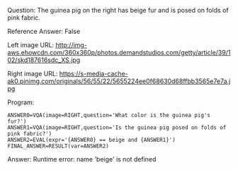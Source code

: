 Question: The guinea pig on the right has beige fur and is posed on folds of pink fabric.

Reference Answer: False

Left image URL: http://img-aws.ehowcdn.com/360x360p/photos.demandstudios.com/getty/article/39/102/skd187616sdc_XS.jpg

Right image URL: https://s-media-cache-ak0.pinimg.com/originals/56/55/22/5655224ee0f68630d68ffbb3565e7e7a.jpg

Program:

```
ANSWER0=VQA(image=RIGHT,question='What color is the guinea pig's fur?')
ANSWER1=VQA(image=RIGHT,question='Is the guinea pig posed on folds of pink fabric?')
ANSWER2=EVAL(expr='{ANSWER0} == beige and {ANSWER1}')
FINAL_ANSWER=RESULT(var=ANSWER2)
```
Answer: Runtime error: name 'beige' is not defined

